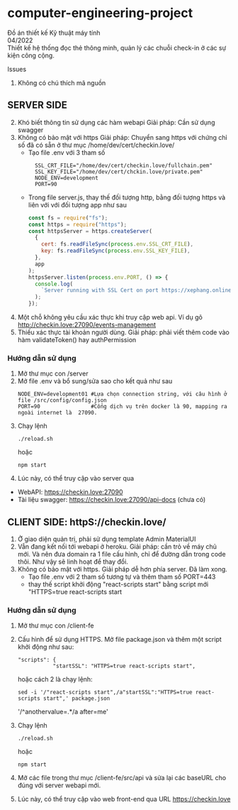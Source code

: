 # computer-engineering-project

Đồ án thiết kế Kỹ thuật máy tính </br>
04/2022 </br>
Thiết kế hệ thống đọc thẻ thông minh, quản lý các chuỗi check-in ở các sự kiện công cộng. </br>

Issues

1. Không có chú thích mã nguồn

## SERVER SIDE

2. Khó biết thông tin sử dụng các hàm webapi
   Giải pháp: Cần sử dụng swagger
3. Không có bảo mật với https
   Giải pháp: Chuyển sang https với chứng chỉ số đã có sẵn ở thư mục /home/dev/cert/checkin.love/
   - Tạo file .env với 3 tham số
     ```shell
       SSL_CRT_FILE="/home/dev/cert/checkin.love/fullchain.pem"
       SSL_KEY_FILE="/home/dev/cert/chckin.love/private.pem"
       NODE_ENV=development
       PORT=90
     ```
   - Trong file server.js, thay thế đối tượng http, bằng đối tượng https và liên với với đối tượng app như sau
     ```javascript
     const fs = require("fs");
     const https = require("https");
     const httpsServer = https.createServer(
       {
         cert: fs.readFileSync(process.env.SSL_CRT_FILE),
         key: fs.readFileSync(process.env.SSL_KEY_FILE),
       },
       app
     );
     httpsServer.listen(process.env.PORT, () => {
       console.log(
         `Server running with SSL Cert on port https://xephang.online:${process.env.PORT}`
       );
     });
     ```
4. Một chỗ không yêu cầu xác thực khi truy cập web api. Ví dụ gõ http://checkin.love:27090/events-management
5. Thiếu xác thực tài khoản người dùng.
   Giải pháp: phải viết thêm code vào hàm validateToken() hay authPermission

### Hướng dẫn sử dụng

1. Mở thư mục con /server
2. Mở file .env và bổ sung/sửa sao cho kết quả như sau
   ```shell
   NODE_ENV=development01 #Lựa chọn connection string, với câu hình ở file /src/config/config.json
   PORT=90                #Cổng dịch vụ trên docker là 90, mapping ra ngoài internet là  27090.
   ```
3. Chạy lệnh
   ```shell
   ./reload.sh
   ```
   hoặc
   ```shell
   npm start
   ```
4. Lúc này, có thể truy cập vào server qua

- WebAPI: https://checkin.love:27090
- Tài liệu swagger: https://checkin.love:27090/api-docs (chưa có)

## CLIENT SIDE: httpS://checkin.love/

1. Ở giao diện quản trị, phải sử dụng template Admin MaterialUI
2. Vẫn đang kết nối tới webapi ở heroku. Giải pháp: cần trỏ về máy chủ mới. Và nên đưa domain ra 1 file cấu hình, chỉ để đường dẫn trong code thôi. Như vậy sẽ linh hoạt để thay đổi.
3. Không có bảo mật với https.
   Giải pháp dễ hơn phía server. Đã làm xong.
   - Tạo file .env với 2 tham số tương tự và thêm tham số PORT=443
   - thay thế script khởi động "react-scripts start" bằng script mới "HTTPS=true react-scripts start

### Hướng dẫn sử dụng

1. Mở thư mục con /client-fe
2. Cấu hình để sử dụng HTTPS. Mở file package.json và thêm một script khởi động như sau:

   ```shell
   "scripts": {
              "startSSL": "HTTPS=true react-scripts start",
   ```

   hoặc cách 2 là chạy lệnh:

   ```shell
   sed -i '/"react-scripts start",/a"startSSL":"HTTPS=true react-scripts start",' package.json
   ```

   '/^anothervalue=.\*/a after=me'

3. Chạy lệnh
   ```shell
   ./reload.sh
   ```
   hoặc
   ```shell
   npm start
   ```
4. Mở các file trong thư mục /client-fe/src/api và sửa lại các baseURL cho đúng với server webapi mới.
5. Lúc này, có thể truy cập vào web front-end qua URL https://checkin.love
